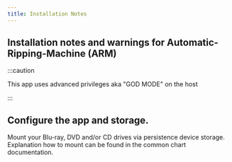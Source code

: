 ```yaml
---
title: Installation Notes
---
```


## Installation notes and warnings for Automatic-Ripping-Machine (ARM)

:::caution

This app uses advanced privileges aka "GOD MODE" on the host

:::

## Configure the app and storage.

Mount your Blu-ray, DVD and/or CD drives via persistence device storage. 
Explanation how to mount can be found in the common chart documentation.
